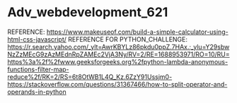# Adv_webdevelopment_621
REFERENCE:
https://www.makeuseof.com/build-a-simple-calculator-using-html-css-javascript/
REFERENCE FOR PYTHON_CHALLENGE:
https://r.search.yahoo.com/_ylt=AwrKBYLz86pkdu0ppZ.7HAx.;_ylu=Y29sbwNzZzMEcG9zAzMEdnRpZAMEc2VjA3Ny/RV=2/RE=1688953971/RO=10/RU=https%3a%2f%2fwww.geeksforgeeks.org%2fpython-lambda-anonymous-functions-filter-map-reduce%2f/RK=2/RS=6t8OtWB1L4Q_Kz.6ZzY91Ussjm0-
https://stackoverflow.com/questions/31367466/how-to-split-operator-and-operands-in-python
